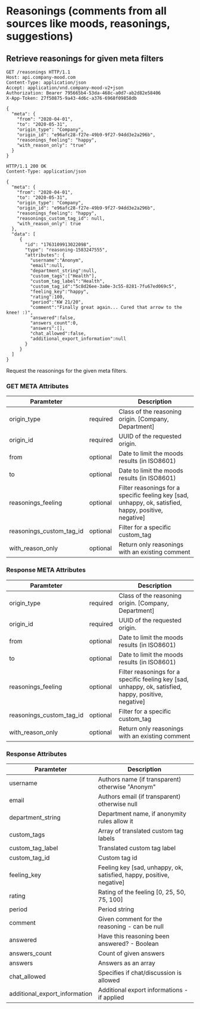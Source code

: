 # Reasonings (comments from all sources like moods, reasonings, suggestions)

## Retrieve reasonings for given meta filters

```http
GET /reasonings HTTP/1.1
Host: api.company-mood.com
Content-Type: application/json
Accept: application/vnd.company-mood-v2+json
Authorization: Bearer 795665b4-53da-468c-a0d7-ab2d82e58406
X-App-Token: 27f50875-9a43-4d6c-a376-6968f09858db

{
  "meta": {
    "from": "2020-04-01",
    "to": "2020-05-31",
    "origin_type": "Company",
    "origin_id": "e96afc28-f27e-49b9-9f27-94dd3e2a296b",
    "reasonings_feeling": "happy",
    "with_reason_only": "true"
  }
}
```

```http
HTTP/1.1 200 OK
Content-Type: application/json

{
  "meta": {
    "from": "2020-04-01",
    "to": "2020-05-31",
    "origin_type": "Company",
    "origin_id": "e96afc28-f27e-49b9-9f27-94dd3e2a296b",
    "reasonings_feeling": "happy",
    "reasonings_custom_tag_id": null,
    "with_reason_only": true
  },
  "data": [
     {
       "id": "1763109913022098",
       "type": "reasoning-1583247555",
       "attributes": {
         "username":"Anonym",
         "email":null,
         "department_string":null,
         "custom_tags":["Health"],
         "custom_tag_label":"Health",
         "custom_tag_id":"5c8d26ee-3a0e-3c55-8281-7fu67ed069c5",
         "feeling_key":"happy",
         "rating":100,
         "period":"KW 21/20",
         "comment":"Finally great again... Cured that arrow to the knee! :)",
         "answered":false,
         "answers_count":0,
         "answers":[],
         "chat_allowed":false,
         "additional_export_information":null
       }
     }
  ]
}
```
Request the reasonings for the given meta filters.

### GET META Attributes

Paramteter               |          | Description |
-------------------------|----------|-------------
origin_type              | required | Class of the reasoning origin. [Company, Department]
origin_id                | required | UUID of the requested origin.
from                     | optional | Date to limit the moods results (in ISO8601)
to                       | optional | Date to limit the moods results (in ISO8601)
reasonings_feeling       | optional | Filter reasonings for a specific feeling key [sad, unhappy, ok, satisfied, happy, positive, negative]
reasonings_custom_tag_id | optional | Filter for a specific custom_tag
with_reason_only         | optional | Return only reasonings with an existing comment

### Response META Attributes

Paramteter               |          | Description |
-------------------------|----------|-------------
origin_type              | required | Class of the reasoning origin. [Company, Department]
origin_id                | required | UUID of the requested origin.
from                     | optional | Date to limit the moods results (in ISO8601)
to                       | optional | Date to limit the moods results (in ISO8601)
reasonings_feeling       | optional | Filter reasonings for a specific feeling key [sad, unhappy, ok, satisfied, happy, positive, negative]
reasonings_custom_tag_id | optional | Filter for a specific custom_tag
with_reason_only         | optional | Return only reasonings with an existing comment

### Response Attributes

Paramteter                    | Description
------------------------------|------------
username                      | Authors name (if transparent) otherwise "Anonym"
email                         | Authors email (if transparent) otherwise null
department_string             | Department name, if anonymity rules allow it
custom_tags                   | Array of translated custom tag labels
custom_tag_label              | Translated custom tag label
custom_tag_id                 | Custom tag id
feeling_key                   | Feeling key [sad, unhappy, ok, satisfied, happy, positive, negative]
rating                        | Rating of the feeling [0, 25, 50, 75, 100]
period                        | Period string
comment                       | Given comment for the reasoning - can be null
answered                      | Have this reasoning been answered? - Boolean
answers_count                 | Count of given answers
answers                       | Answers as an array
chat_allowed                  | Specifies if chat/discussion is allowed
additional_export_information | Additional export informations - if applied

